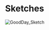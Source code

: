 # Sketches

![GoodDay_Sketch](https://github.com/user-attachments/assets/9234f778-f978-4d42-a42b-6525bf693cf5)
